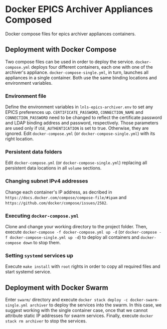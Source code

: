 # Docker EPICS Archiver Appliances Composed

Docker compose files for epics archiver appliances containers.

## Deployment with Docker Compose

Two compose files can be used in order to deploy the service. `docker-compose.yml` deploys four different containers, each one with one of the archiver's appliance. `docker-compose-single.yml`, in turn, launches all appliances in a single container. Both use the same binding locations and environment variables.

### Environment file

Define the environment variables in `lnls-epics-archiver.env` to set any EPICS preferences up. `CERTIFICATE_PASSWORD`, `CONNECTION_NAME` and `CONNECTION_PASSWORD` need to be changed to reflect the 
certificate password and LDAP binding address and password, respectively. Those parameters are used only if `USE_AUTHENTICATION` is set to true. Otherwise, they are ignored. Edit `docker-compose.yml` (or `docker-compose-single.yml`) with its right location.

### Persistent data folders

Edit `docker-compose.yml` (or `docker-compose-single.yml`) replacing all persistent data locations in all `volume` sections.

### Changing subnet IPv4 addresses

Change each container's IP address, as decribed in `https://docs.docker.com/compose/compose-file/#ipam` and `https://github.com/docker/compose/issues/2582`.

### Executing `docker-compose.yml`

Clone and change your working directory to the project folder. Then, execute `docker-compose -f docker-compose.yml up -d` (or `docker-compose -f docker-compose-single.yml up -d`) to deploy all containers and `docker-compose down` to stop them. 

### Setting `systemd` services up

Execute `make install` with `root` rights in order to copy all required files and start systemd service.

## Deployment with Docker Swarm

Enter `swarm/` directory and execute `docker stack deploy -c docker-swarm-single.yml archiver` to deploy the services into the swarm. In this case, we suggest working with the single container case, once that we cannot attribute static IP addresses for swarm services. Finally, execute `docker stack rm archiver` to stop the services.
